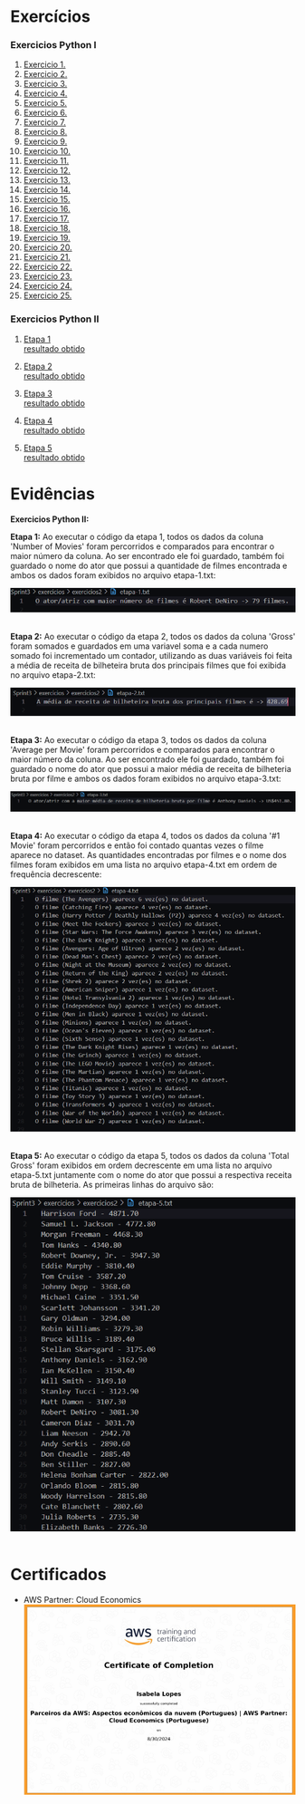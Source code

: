 # Exercícios

### Exercicios Python I

1. [Exercicio 1.](exercicios/exercicios1/exercicio_1.py)
2. [Exercicio 2.](exercicios/exercicios1/exercicio_2.py)
3. [Exercicio 3.](exercicios/exercicios1/exercicio_3.py)
4. [Exercicio 4.](exercicios/exercicios1/exercicio_4.py)
5. [Exercicio 5.](exercicios/exercicios1/exercicio_5.py)
6. [Exercicio 6.](exercicios/exercicios1/exercicio_6.py)
7. [Exercicio 7.](exercicios/exercicios1/exercicio_7.py)
8. [Exercicio 8.](exercicios/exercicios1/exercicio_8.py)
9. [Exercicio 9.](exercicios/exercicios1/exercicio_9.py)
10. [Exercicio 10.](exercicios/exercicios1/exercicio_10.py)
11. [Exercicio 11.](exercicios/exercicios1/exercicio_11.py)
12. [Exercicio 12.](exercicios/exercicios1/exercicio_12.py)
13. [Exercicio 13.](exercicios/exercicios1/exercicio_12.py)
14. [Exercicio 14.](exercicios/exercicios1/exercicio_14.py)
15. [Exercicio 15.](exercicios/exercicios1/exercicio_15.py)
16. [Exercicio 16.](exercicios/exercicios1/exercicio_16.py)
17. [Exercicio 17.](exercicios/exercicios1/exercicio_17.py)
18. [Exercicio 18.](exercicios/exercicios1/exercicio_18.py)
19. [Exercicio 19.](exercicios/exercicios1/exercicio_19.py)
20. [Exercicio 20.](exercicios/exercicios1/exercicio_20.py)
21. [Exercicio 21.](exercicios/exercicios1/exercicio_21.py)
22. [Exercicio 22.](exercicios/exercicios1/exercicio_22.py)
23. [Exercicio 23.](exercicios/exercicios1/exercicio_23.py)
24. [Exercicio 24.](exercicios/exercicios1/exercicio_24.py)
25. [Exercicio 25.](exercicios/exercicios1/exercicio_25.py)


### Exercicios Python II
1. [Etapa 1](exercicios/exercicios2/etapa_1.py)  
[resultado obtido](exercicios/exercicios2/etapa-1.txt)  
  
2. [Etapa 2](exercicios/exercicios2/etapa_2.py)  
[resultado obtido](exercicios/exercicios2/etapa-2.txt)

3. [Etapa 3](exercicios/exercicios2/etapa_3.py)  
[resultado obtido](exercicios/exercicios2/etapa-3.txt)

4. [Etapa 4](exercicios/exercicios2/etapa_4.py)  
[resultado obtido](exercicios/exercicios2/etapa-4.txt)

5. [Etapa 5](exercicios/exercicios2/etapa_5.py)  
[resultado obtido](exercicios/exercicios2/etapa-5.txt)

# Evidências

**Exercicios Python II:**

**Etapa 1:** Ao executar o código da etapa 1, todos os dados da coluna 'Number of Movies' foram percorridos e comparados para encontrar o maior número da coluna. Ao ser encontrado ele foi guardado, também foi guardado o nome do ator que possui a quantidade de filmes encontrada e ambos os dados foram exibidos no arquivo etapa-1.txt:  

![Evidencia 1](evidencias/evidencia_1.webp)<br></br>

**Etapa 2:** Ao executar o código da etapa 2, todos os dados da coluna 'Gross' foram somados e guardados em uma variavel soma e a cada numero somado foi incrementado um contador, utilizando as duas variáveis foi feita a média de receita de bilheteira bruta dos principais filmes que foi exibida no arquivo etapa-2.txt:

![Evidencia 2](evidencias/evidencia_2.webp)<br></br>

**Etapa 3:** Ao executar o código da etapa 3, todos os dados da coluna 'Average per Movie' foram percorridos e comparados para encontrar o maior número da coluna. Ao ser encontrado ele foi guardado, também foi guardado o nome do ator que possui a maior média de receita de bilheteria bruta por filme e ambos os dados foram exibidos no arquivo etapa-3.txt:  

![Evidencia 3](evidencias/evidencia_3.webp)<br></br>

**Etapa 4:** Ao executar o código da etapa 4, todos os dados da coluna '#1 Movie' foram percorridos e então foi contado quantas vezes o filme aparece no dataset. As quantidades encontradas por filmes e o nome dos filmes foram exibidos em uma lista no arquivo etapa-4.txt em ordem de frequência decrescente:

![Evidencia 4](evidencias/evidencia_4.webp)<br></br>

**Etapa 5:** Ao executar o código da etapa 5, todos os dados da coluna 'Total Gross' foram exibidos em ordem decrescente em uma lista no arquivo etapa-5.txt juntamente com o nome do ator que possui a respectiva receita bruta de bilheteria. As primeiras linhas do arquivo são:

![Evidencia 5](evidencias/evidencia_5.webp)<br></br>

# Certificados


- AWS Partner: Cloud Economics
![AWS Partner: Cloud Economics](certificados/AWS_Cloud_Economics.jpg)